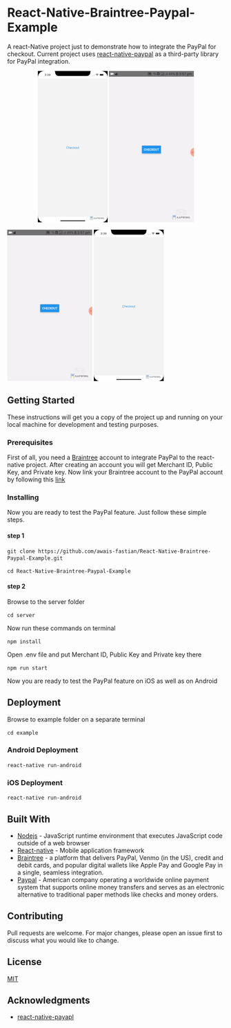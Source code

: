 # React-Native-Braintree-Paypal-Example

A react-Native project just to demonstrate how to integrate the PayPal for checkout. Current project uses [react-native-paypal](https://github.com/smarkets/react-native-paypal) as a third-party library for PayPal integration.

<p align="center">
<img src="./ios.gif" style="width:50;height:50" />
<img src="./android.gif">
</p>

![Android Demp](android.gif) ![iOS Demo](ios.gif)

## Getting Started

These instructions will get you a copy of the project up and running on your local machine for development and testing purposes.

### Prerequisites

First of all, you need a [Braintree](https://www.braintreepayments.com/) account to integrate PayPal to the react-native project. After creating an account you will get Merchant ID, Public Key, and Private key. Now link your Braintree account to the PayPal account by following this [link](https://help.paperform.co/en/articles/2072845-how-to-connect-braintree-your-paperform-account-and-paypal)

### Installing

Now you are ready to test the PayPal feature. Just follow these simple steps.

#### step 1

```
git clone https://github.com/awais-fastian/React-Native-Braintree-Paypal-Example.git
```

```
cd React-Native-Braintree-Paypal-Example
```

#### step 2

Browse to the server folder

```
cd server
```

Now run these commands on terminal

```
npm install
```

Open .env file and put Merchant ID, Public Key and Private key there

```
npm run start
```

Now you are ready to test the PayPal feature on iOS as well as on Android

## Deployment

Browse to example folder on a separate terminal

```
cd example
```

### Android Deployment

```
react-native run-android
```

### iOS Deployment

```
react-native run-android
```

## Built With

- [Nodejs](https://nodejs.org/en/) - JavaScript runtime environment that executes JavaScript code outside of a web browser
- [React-native](https://reactnative.dev/) - Mobile application framework
- [Braintree](https://www.braintreepayments.com/) - a platform that delivers PayPal, Venmo (in the US), credit and debit cards, and popular digital wallets like Apple Pay and Google Pay in a single, seamless integration.
- [Paypal](https://rometools.github.io/rome/) - American company operating a worldwide online payment system that supports online money transfers and serves as an electronic alternative to traditional paper methods like checks and money orders.

## Contributing

Pull requests are welcome. For major changes, please open an issue first to discuss what you would like to change.

## License

[MIT](https://choosealicense.com/licenses/mit/)

## Acknowledgments

- [react-native-payapl](https://github.com/smarkets/react-native-paypal)
